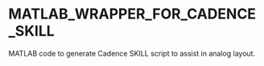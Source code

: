 # MATLAB_WRAPPER_FOR_CADENCE_SKILL
MATLAB code to generate Cadence SKILL script to assist in analog layout.
